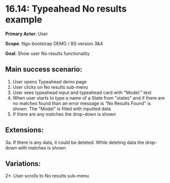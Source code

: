 16.14: Typeahead No results example
===================================
**Primary Actor**: User

**Scope**: Ngx-bootstrap DEMO / BS version 3&4

**Goal**: Show user No results functionality

Main success scenario:
----------------------
1. User opens Typeahead demo page
2. User clicks on No results sub-menu
3. User sees typeahead input and typeahead card with "Model:" text
4. When user starts to type a name of a State from "states" and if there are no matches found than an error message is "No Results Found" is shown. The "Model" is filled with inputted data
5. If there are any matches the drop-down is shown

Extensions:
-----------
3a. If there is any data, it could be deleted. While deleting data the drop-down with matches is shown

Variations:
-----------
2*. User scrolls to No results sub-menu
